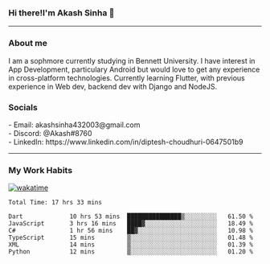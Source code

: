 <h3>Hi there!I'm Akash Sinha 👋</h3>

--- 

<h3>About me</h3>
I am a sophmore currently studying in Bennett University. I have interest in App Development, particulary Android but would love to get any experience in cross-platform technologies. Currently learning Flutter, with previous experience in Web dev, backend dev with Django and NodeJS.

<h3>Socials</h3>
 - Email: akashsinha432003@gmail.com<br>
 - Discord: @Akash#8760<br>
 - LinkedIn: https://www.linkedin.com/in/diptesh-choudhuri-0647501b9<br>


---

<h3>My Work Habits</h3>

[![wakatime](https://wakatime.com/badge/user/938b2951-49cf-4810-9b9e-c17cde3d3343.svg)](https://wakatime.com/@938b2951-49cf-4810-9b9e-c17cde3d3343)

<!--START_SECTION:waka-->

```text
Total Time: 17 hrs 33 mins

Dart             10 hrs 53 mins  ███████████████▒░░░░░░░░░   61.50 %
JavaScript       3 hrs 16 mins   ████▓░░░░░░░░░░░░░░░░░░░░   18.49 %
C#               1 hr 56 mins    ██▓░░░░░░░░░░░░░░░░░░░░░░   10.98 %
TypeScript       15 mins         ▒░░░░░░░░░░░░░░░░░░░░░░░░   01.48 %
XML              14 mins         ▒░░░░░░░░░░░░░░░░░░░░░░░░   01.39 %
Python           12 mins         ▒░░░░░░░░░░░░░░░░░░░░░░░░   01.20 %
```

<!--END_SECTION:waka-->

